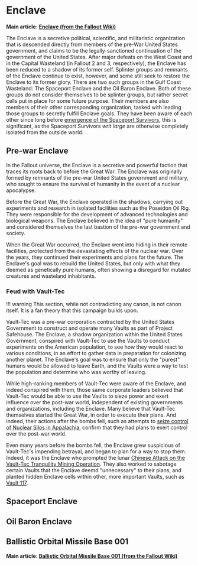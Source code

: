 # Enclave

**Main article: [Enclave (from the Fallout Wiki)](https://fallout.fandom.com/wiki/Enclave)**

The Enclave is a secretive political, scientific, and militaristic organization that is descended directly from members
of the pre-War United States government, and claims to be the legally-sanctioned continuation of the government of the
United States. After major defeats on the West Coast and in the Capital Wasteland (in Fallout 2 and 3, respectively),
the Enclave has been reduced to a shadow of its former self. Splinter groups and remnants of the Enclave continue to
exist, however, and some still seek to restore the Enclave to its former glory. There are two such groups in the Gulf
Coast Wasteland: The Spaceport Enclave and the Oil Baron Enclave. Both of these groups do not consider themselves to be
splinter groups, but rather secret cells put in place for some future purpose. Their members are also members of their 
other corresponding organization, tasked with leading those groups to secretly fulfill Enclave goals. They have been 
aware of each other since long before [emergence of the Spaceport Survivors](background.md#discovery-of-the-spaceport-survivors), this is
significant, as the Spaceport Survivors _writ large_ are otherwise completely isolated from the outside world.

## Pre-war Enclave

In the Fallout universe, the Enclave is a secretive and powerful faction that traces its roots back to before the Great War. The Enclave was originally formed by remnants of the pre-war United States government and military, who sought to ensure the survival of humanity in the event of a nuclear apocalypse.

Before the Great War, the Enclave operated in the shadows, carrying out experiments and research in isolated facilities such as the Poseidon Oil Rig. They were responsible for the development of advanced technologies and biological weapons. The Enclave believed in the idea of "pure humanity" and considered themselves the last bastion of the pre-war government and society.

When the Great War occurred, the Enclave went into hiding in their remote facilities, protected from the devastating effects of the nuclear war. Over the years, they continued their experiments and plans for the future. The Enclave's goal was to rebuild the United States, but only with what they deemed as genetically pure humans, often showing a disregard for mutated creatures and wasteland inhabitants.

### Feud with Vault-Tec
!!! warning
    This section, while not contradicting any canon, is not canon itself. It is a fan theory that this campaign builds upon.

Vault-Tec was a pre-war corporation contracted by the United States Government to construct and operate many Vaults as part of Project Safehouse. The Enclave, a shadow organization within the United States Government, conspired with Vault-Tec to use the Vaults to conduct experiments on the American population, to see how they would react to various conditions, in an effort to gather data in preparation for colonizing another planet. The Enclave's goal was to ensure that only the "purest" humans would be allowed to leave Earth, and the Vaults were a way to test the population and determine who was worthy of leaving.

While high-ranking members of Vault-Tec were aware of the Enclave, and indeed conspired with them, those same corporate leaders believed that Vault-Tec would be able to use the Vaults to sieze power and exert influence over the post-war world, independent of existing governments and organizations, including the Enclave. Many believe that Vault-Tec themselves started the Great War, in order to execute their plans. And indeed, their actions after the bombs fell, such as attempts to [seize control of Nuclear Silos in Appalachia](https://fallout.fandom.com/wiki/Vault_76_overseer#post-war), confirm that they had plans to exert control over the post-war world.

Even many years before the bombs fell, the Enclave grew suspicious of Vault-Tec's impending betrayal, and began to plan for a way to stop them. Indeed, it was the Enclave who prompted the lunar [Chinese Attack on the Vault-Tec Tranquility Mining Operation](dawn_of_tranquility.md). They also worked to sabotage certain Vaults that the Enclave deemd "unnecessary" to their plans, and planted hidden Enclave cells within other, more important Vaults, such as [Vault 117](spaceportsurvivors.md).

## Spaceport Enclave

## Oil Baron Enclave


## Ballistic Orbital Missile Base 001
**Main article: [Ballistic Orbital Missile Base 001 (from the Fallout Wiki)](https://fallout.fandom.com/wiki/Ballistic_Orbital_Missile_Base_001)**